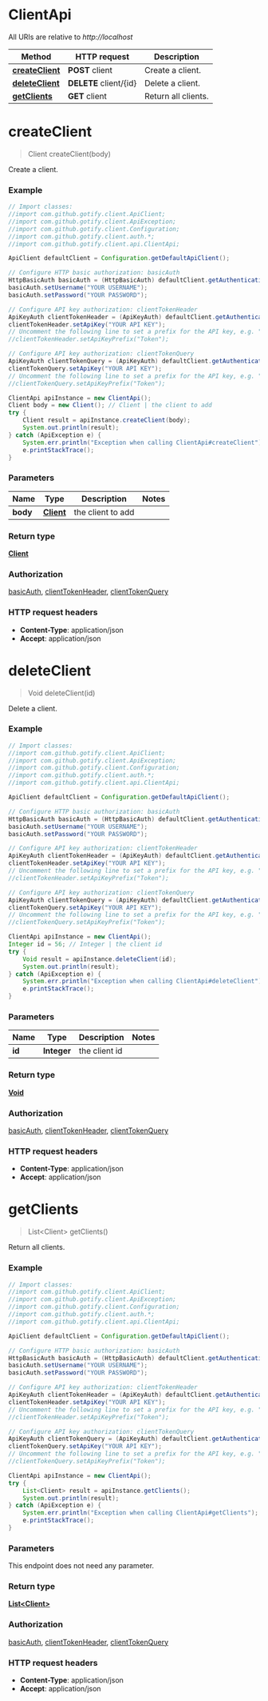 # ClientApi

All URIs are relative to *http://localhost*

Method | HTTP request | Description
------------- | ------------- | -------------
[**createClient**](ClientApi.md#createClient) | **POST** client | Create a client.
[**deleteClient**](ClientApi.md#deleteClient) | **DELETE** client/{id} | Delete a client.
[**getClients**](ClientApi.md#getClients) | **GET** client | Return all clients.


<a name="createClient"></a>
# **createClient**
> Client createClient(body)

Create a client.

### Example
```java
// Import classes:
//import com.github.gotify.client.ApiClient;
//import com.github.gotify.client.ApiException;
//import com.github.gotify.client.Configuration;
//import com.github.gotify.client.auth.*;
//import com.github.gotify.client.api.ClientApi;

ApiClient defaultClient = Configuration.getDefaultApiClient();

// Configure HTTP basic authorization: basicAuth
HttpBasicAuth basicAuth = (HttpBasicAuth) defaultClient.getAuthentication("basicAuth");
basicAuth.setUsername("YOUR USERNAME");
basicAuth.setPassword("YOUR PASSWORD");

// Configure API key authorization: clientTokenHeader
ApiKeyAuth clientTokenHeader = (ApiKeyAuth) defaultClient.getAuthentication("clientTokenHeader");
clientTokenHeader.setApiKey("YOUR API KEY");
// Uncomment the following line to set a prefix for the API key, e.g. "Token" (defaults to null)
//clientTokenHeader.setApiKeyPrefix("Token");

// Configure API key authorization: clientTokenQuery
ApiKeyAuth clientTokenQuery = (ApiKeyAuth) defaultClient.getAuthentication("clientTokenQuery");
clientTokenQuery.setApiKey("YOUR API KEY");
// Uncomment the following line to set a prefix for the API key, e.g. "Token" (defaults to null)
//clientTokenQuery.setApiKeyPrefix("Token");

ClientApi apiInstance = new ClientApi();
Client body = new Client(); // Client | the client to add
try {
    Client result = apiInstance.createClient(body);
    System.out.println(result);
} catch (ApiException e) {
    System.err.println("Exception when calling ClientApi#createClient");
    e.printStackTrace();
}
```

### Parameters

Name | Type | Description  | Notes
------------- | ------------- | ------------- | -------------
 **body** | [**Client**](Client.md)| the client to add |

### Return type

[**Client**](Client.md)

### Authorization

[basicAuth](../README.md#basicAuth), [clientTokenHeader](../README.md#clientTokenHeader), [clientTokenQuery](../README.md#clientTokenQuery)

### HTTP request headers

 - **Content-Type**: application/json
 - **Accept**: application/json

<a name="deleteClient"></a>
# **deleteClient**
> Void deleteClient(id)

Delete a client.

### Example
```java
// Import classes:
//import com.github.gotify.client.ApiClient;
//import com.github.gotify.client.ApiException;
//import com.github.gotify.client.Configuration;
//import com.github.gotify.client.auth.*;
//import com.github.gotify.client.api.ClientApi;

ApiClient defaultClient = Configuration.getDefaultApiClient();

// Configure HTTP basic authorization: basicAuth
HttpBasicAuth basicAuth = (HttpBasicAuth) defaultClient.getAuthentication("basicAuth");
basicAuth.setUsername("YOUR USERNAME");
basicAuth.setPassword("YOUR PASSWORD");

// Configure API key authorization: clientTokenHeader
ApiKeyAuth clientTokenHeader = (ApiKeyAuth) defaultClient.getAuthentication("clientTokenHeader");
clientTokenHeader.setApiKey("YOUR API KEY");
// Uncomment the following line to set a prefix for the API key, e.g. "Token" (defaults to null)
//clientTokenHeader.setApiKeyPrefix("Token");

// Configure API key authorization: clientTokenQuery
ApiKeyAuth clientTokenQuery = (ApiKeyAuth) defaultClient.getAuthentication("clientTokenQuery");
clientTokenQuery.setApiKey("YOUR API KEY");
// Uncomment the following line to set a prefix for the API key, e.g. "Token" (defaults to null)
//clientTokenQuery.setApiKeyPrefix("Token");

ClientApi apiInstance = new ClientApi();
Integer id = 56; // Integer | the client id
try {
    Void result = apiInstance.deleteClient(id);
    System.out.println(result);
} catch (ApiException e) {
    System.err.println("Exception when calling ClientApi#deleteClient");
    e.printStackTrace();
}
```

### Parameters

Name | Type | Description  | Notes
------------- | ------------- | ------------- | -------------
 **id** | **Integer**| the client id |

### Return type

[**Void**](.md)

### Authorization

[basicAuth](../README.md#basicAuth), [clientTokenHeader](../README.md#clientTokenHeader), [clientTokenQuery](../README.md#clientTokenQuery)

### HTTP request headers

 - **Content-Type**: application/json
 - **Accept**: application/json

<a name="getClients"></a>
# **getClients**
> List&lt;Client&gt; getClients()

Return all clients.

### Example
```java
// Import classes:
//import com.github.gotify.client.ApiClient;
//import com.github.gotify.client.ApiException;
//import com.github.gotify.client.Configuration;
//import com.github.gotify.client.auth.*;
//import com.github.gotify.client.api.ClientApi;

ApiClient defaultClient = Configuration.getDefaultApiClient();

// Configure HTTP basic authorization: basicAuth
HttpBasicAuth basicAuth = (HttpBasicAuth) defaultClient.getAuthentication("basicAuth");
basicAuth.setUsername("YOUR USERNAME");
basicAuth.setPassword("YOUR PASSWORD");

// Configure API key authorization: clientTokenHeader
ApiKeyAuth clientTokenHeader = (ApiKeyAuth) defaultClient.getAuthentication("clientTokenHeader");
clientTokenHeader.setApiKey("YOUR API KEY");
// Uncomment the following line to set a prefix for the API key, e.g. "Token" (defaults to null)
//clientTokenHeader.setApiKeyPrefix("Token");

// Configure API key authorization: clientTokenQuery
ApiKeyAuth clientTokenQuery = (ApiKeyAuth) defaultClient.getAuthentication("clientTokenQuery");
clientTokenQuery.setApiKey("YOUR API KEY");
// Uncomment the following line to set a prefix for the API key, e.g. "Token" (defaults to null)
//clientTokenQuery.setApiKeyPrefix("Token");

ClientApi apiInstance = new ClientApi();
try {
    List<Client> result = apiInstance.getClients();
    System.out.println(result);
} catch (ApiException e) {
    System.err.println("Exception when calling ClientApi#getClients");
    e.printStackTrace();
}
```

### Parameters
This endpoint does not need any parameter.

### Return type

[**List&lt;Client&gt;**](Client.md)

### Authorization

[basicAuth](../README.md#basicAuth), [clientTokenHeader](../README.md#clientTokenHeader), [clientTokenQuery](../README.md#clientTokenQuery)

### HTTP request headers

 - **Content-Type**: application/json
 - **Accept**: application/json

